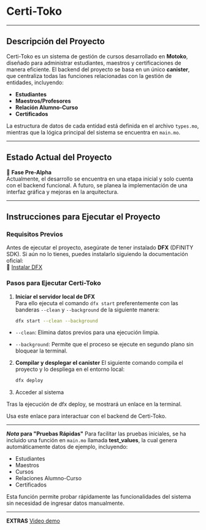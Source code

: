 # Certi-Toko
---
## Descripción del Proyecto  
Certi-Toko es un sistema de gestión de cursos desarrollado en **Motoko**, diseñado para administrar estudiantes, maestros y certificaciones de manera eficiente. El backend del proyecto se basa en un único **canister**, que centraliza todas las funciones relacionadas con la gestión de entidades, incluyendo:  

- **Estudiantes**  
- **Maestros/Profesores**  
- **Relación Alumno-Curso**  
- **Certificados**  

La estructura de datos de cada entidad está definida en el archivo `types.mo`, mientras que la lógica principal del sistema se encuentra en `main.mo`.

---
## Estado Actual del Proyecto  
🚀 **Fase Pre-Alpha**  
Actualmente, el desarrollo se encuentra en una etapa inicial y solo cuenta con el backend funcional. A futuro, se planea la implementación de una interfaz gráfica y mejoras en la arquitectura.

---
## Instrucciones para Ejecutar el Proyecto  

### Requisitos Previos  
Antes de ejecutar el proyecto, asegúrate de tener instalado **DFX** (DFINITY SDK). Si aún no lo tienes, puedes instalarlo siguiendo la documentación oficial:  
🔗 [Instalar DFX](https://internetcomputer.org/docs/building-apps/getting-started/install)  

### Pasos para Ejecutar Certi-Toko  

1. **Iniciar el servidor local de DFX**  
  Para ello ejecuta el comando `dfx start` preferentemente con las banderas `--clean` y  `--background` de la siguiente manera:

   ```sh
   dfx start --clean --background
   ````
  - `--clean`: Elimina datos previos para una ejecución limpia.

  - `--background`: Permite que el proceso se ejecute en segundo plano sin bloquear la terminal.

2. **Compilar y desplegar el canister**
  El siguiente comando compila el proyecto y lo despliega en el entorno local:

    ```sh
    dfx deploy

3. Acceder al sistema

  Tras la ejecución de dfx deploy, se mostrará un enlace en la terminal.

  Usa este enlace para interactuar con el backend de Certi-Toko.

---
**_Nota_ para "Pruebas Rápidas"**
Para facilitar las pruebas iniciales, se ha incluido una función en  `main.mo` llamada **test_values**, la cual genera automáticamente datos de ejemplo, incluyendo:
- Estudiantes
- Maestros
- Cursos
- Relaciones Alumno-Curso
- Certificados

Esta función permite probar rápidamente las funcionalidades del sistema sin necesidad de ingresar datos manualmente.

---
**EXTRAS**
[Video demo](https://youtu.be/0qu2MTkoVIs)